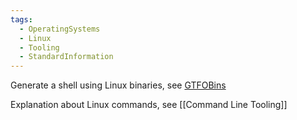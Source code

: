 ```yaml
---
tags:
  - OperatingSystems
  - Linux
  - Tooling
  - StandardInformation
---
```


Generate a shell using Linux binaries, see [GTFOBins](https://gtfobins.github.io/)

Explanation about Linux commands, see [[Command Line Tooling]]